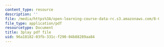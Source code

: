 ```yaml
---
content_type: resource
description: ''
file: /media/https%3A/open-learning-course-data-rc.s3.amazonaws.com/8-01sc-classical-mechanics-fall-2016/96a1818203fb331cf29004b88289aa84_zLGu1dlP0UY.pdf
file_type: application/pdf
resourcetype: Document
title: 3play pdf file
uid: 96a18182-03fb-331c-f290-04b88289aa84
---
```

